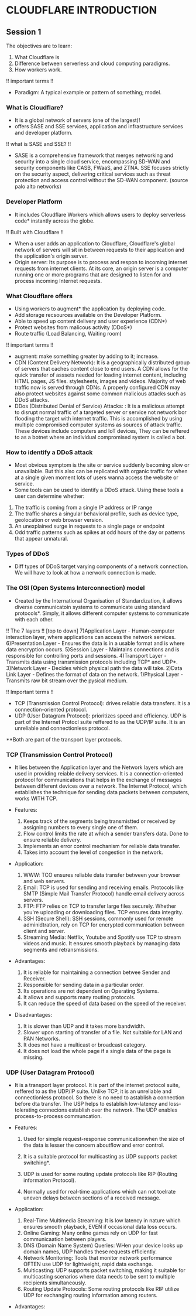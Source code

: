 # CLOUDFLARE INTRODUCTION

## Session 1
The objectives are to learn:
1) What Cloudflare is
2) Difference between serverless and cloud computing paradigms.
3) How workers work.

!! important terms !!
- Paradigm: A typical example or pattern of something; model.

### What is Cloudflare?
- It is a global network of servers (one of the largest)!
- offers SASE and SSE services, application and infrastructure services and developer platform.

!! what is SASE and SSE? !!
- SASE is a comprehensive framework that merges networking and security into a single cloud service, encompassing SD-WAN and security components like CASB, FWaaS, and ZTNA. SSE focuses strictly on the security aspect, delivering critical services such as threat protection and access control without the SD-WAN component. (source palo alto networks)

### Developer Platform
- It includes Cloudflare Workers which allows users to deploy serverless  code* instantly across the globe.

!! Built with Cloudflare !!
- When a user adds an application to Cloudflare, Cloudflare's global network of servers will sit in between requests to their application and the application's origin server.
- Origin server: Its purpose  is to process and respon to incoming internet requests from internet clients. At its core, an origin server is a computer running one or more programs that are designed to listen for and process incoming Internet requests. 

### What Cloudflare offers
- Using workers to augment* the application by deploying code.
- Add storage recsources available on the Developer Platform.
- Able to speed up content delivery and user experience (CDN*)
- Protect websites from malicous activity (DDoS*)
- Route traffic (Load Balancing, Waiting room)

!! important terms !!
- augment: make something greater by adding to it; increase.
- CDN (Content Delivery Network): It is a geographically distributed group of servers that caches content close to end users. A CDN allows for the quick transfer of asssets needed for loading internet content, including HTML pages, JS files. stylesheets, images and videos. Majority of web traffic now is served through CDNs. A properly configured CDN may also protect websites against some common malicious attacks such as DDoS attacks.
- DDos (Distributed Denial of Service) Attacks: : It is a malicious attempt to disrupt normal traffic of a targeted server or service not network bor flooding the target with internet traffic. This is accomplished by using multiple compromised computer systems as sources of attack traffic. These devices include computers and IoT devices, They can be reffered to as a botnet where an individual compromised system is called a bot.

### How to identify a DDoS attack
- Most obvious symptom is the site or service suddenly becoming slow or unavailable. But this also can be replicated with organic traffic for when at a single given moment lots of users wanna access the website or service. 
- Some tools can be used to identify a DDoS attack. Using these tools a user can determine whether:
1) The traffic is coming from a single IP address or IP range
2) The traffic shares a singular behavioral profile, such as device type, geolocation or web browser version.
3) An unexplained surge in requests to a single page or endpoint
4) Odd traffic patterns such as spikes at odd hours of the day or patterns that appear unnatural.

### Types of DDoS
- Diff types of DDoS target varying components of a network connection. We will have to look at how a nerwork connection is made.

### The OSI (Open Systems Interconnection) model
- Created by the International Organisation of Standardization, it allows diverse communicatoin systems to communicate using standard protocols*. Simply, it allows different computer systems to communicate with each other.

!! The 7 layers !! [top to down]
7)Application Layer
    - Human-computer interaction layer, where applications can access the network services.
6)Presentation Layer
    - Ensures the data is in a usable format and is where data encryption occurs.
5)Session Layer
    - Maintains connections and is responsible for controlling ports and sessions.
4)Transport Layer
    - Transmits data using transmission protocols including TCP* and UDP*.
3)Network Layer
    - Decides which physical path the data will take.
2)Data Link Layer
    - Defines the format of data on the network.
1)Physical Layer
    - Transmits raw bit stream over the pysical medium.

!! Important terms !!
- TCP (Transmission Control Protocol): drives reliable data transfers.  It is a connection-oriented protocol.
- UDP (User Datagram Protocol): prioritizes speed and efficiency. UDP is part of the Internet Protocl suite reffered to as the UDP/IP suite. It is an unreliable and connectionless protocol.

**Both are part of the transport layer protocols.

### TCP (Transmission Control Protocol)
- It lies between the Application layer and the Network layers which are used in providing reiable delivery services. It is a connection-oriented protocol for communications that helps in the exchange of messages between different devices over a network. The Internet Protocol, which establishes the technique for sending data packets between computers, works WITH TCP.

- Features: 
    1) Keeps track of the segments being transmistted or received by assigning numbers to every single one of them.
    2) Flow control limits the rate at which a sender transfers data. Done to ensure reliable delivery.
    3) Implements an error control mechanism for reliable data transfer. 
    4) Takes into account the level of congestion in the network.

- Application:
    1) WWW: TCO ensures reliable data transfer between your browser and web servers.
    2) Email: TCP is used for sending and receiving emails. Protocols like SMTP (Simple Mail Transfer Protocol) handle email delivery across servers.
    3) FTP: FTP relies on TCP to transfer large files securely. Whether you're uploading or downloading files. TCP ensures data integrity.
    4) SSH (Secure Shell): SSH sessions, commonly used for remote adminidtration, rely on TCP for encrypted communication between client and server.
    5) Streaming Media: Netflix, Youtube and Spotify use TCP to stream videos and music. It ensures smooth playback by managing data segments and retransmissions. 

- Advantages:
    1) It is reliable for maintaining a connection betwee Sender and Receiver.
    2) Responsible for sending data in a particular order.
    3) Its operations are not dependent on Operating Systems.
    4) It allows and supports many routing protocols.
    5) It can reduce the speed of data based on the speed of the receiver.

- Disadvantages:
    1) It is slower than UDP and it takes more bandwidth.
    2) Slower upon starting of transfer of a file. Not suitable for LAN and PAN Networks. 
    3) It does not have a multicast or broadcast category.
    4) It does not load the whole page if a single data of the page is missing.

### UDP (User Datagram Protocol)
- It is a transport layer protocol. It is part of the internet protocol suite, reffered to as the UDP/IP suite. Unlike TCP, it is an unreliable and connectionless protocol. So there is no need to astablish a connection before dta transfer. The USP helps to establish low-latency and loss-tolerating connecions establish over the network. The UDP enables process-to-process communcation. 

- Features: 
    1) Used for simple request-response communicationwhen the size of the data is lesser the concern aboutflow and error control.
    2) It is a suitable protocol for multicasting as UDP supports packet switching*.

    3) UDP is used for some routing update protocols like RIP (Routing information Protocol). 
    4) Normally used for real-time applications which can not toelrate uneven delays between sections of a received message.

- Application:
    1) Real-Time Multimedia Streaming: It is low latency in nature which ensures smooth playback, EVEN if occasional data loss occurs.
    2) Online Gaming: Many online games rely on UDP for fast communicaation between players.
    3) DNS (Domain Name System) Queries: WHen your device looks up domain names, UDP handles these requests efficiently.
    4) Network Monitoring: Tools that monitor network performance OFTEN use UDP for lightweight, rapid data exchange.
    5) Multicasting: UDP supports packet switching, making it suitable for multicasting scenarios where data needs to be sent to multiple recipients simultaneously.
    6) Routing Update Protocols: Some routing protocols like RIP utilize UDP for exchanging routing information among routers.

- Advantages:
    
